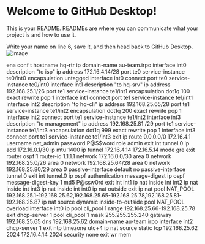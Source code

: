 # Welcome to GitHub Desktop!

This is your README. READMEs are where you can communicate what your project is and how to use it.

Write your name on line 6, save it, and then head back to GitHub Desktop.
![image](https://github.com/user-attachments/assets/4a86e8a3-2f51-4800-bc9e-4f187d70b886)



ena
conf t
hostname hq-rtr
ip domain-name au-team.irpo
interface int0
description "to isp"
ip address 172.16.4.14/28
port te0
service-instance te0/int0
encapsulation untagged
interface int0
connect port te0 service-instance te0/int0
interface int1
description "to hq-srv"
ip address 192.168.25.1/26
port te1
service-instance te1/int1
encapsulation dot1q 100 exact
rewrite pop 1
interface int1
connect port te1 service-instance te1/int1
interface int2
description "to hq-cli"
ip address 192.168.25.65/28
port te1
service-instance te1/int2
encapsulation dot1q 200 exact
rewrite pop 1
interface int2
connect port te1 service-instance te1/int2
interface int3
description "to management"
ip address 192.168.25.81 /29
port te1
service-instance te1/int3
encapsulation dot1q 999 exact
rewrite pop 1
interface int3
connect port te1 service-instance te1/int3
exit
ip route 0.0.0.0/0 172.16.4.1
username net_admin
password P@$$word
role admin
exit
int tunnel.0
ip add 172.16.0.1/30
ip mtu 1400
ip tunnel 172.16.4.14 172.16.5.14 mode gre
exit
router ospf 1
router-id 1.1.1.1
network 172.16.0.0/30 area 0
network 192.168.25.0/26 area 0
network 192.168.25.64/28 area 0
network 192.168.25.80/29 area 0
passive-interface default
no passive-interface tunnel.0
exit
int tunnel.0
ip ospf authentication message-digest
ip ospf message-digest-key 1 md5 P@ssw0rd
exit
int int1
ip nat inside
int int2
ip nat inside
int int3
ip nat inside
int int0
ip nat outside
exit
ip nat pool NAT_POOL 192.168.25.1-192.168.25.62,192.168.25.65-192.168.25.78,192.168.25.81-192.168.25.87
ip nat source dynamic inside-to-outside pool NAT_POOL overload interface int0
ip pool cli_pool 1 
range 192.168.25.66-192.168.25.78
exit
dhcp-server 1
pool cli_pool 1
mask 255.255.255.240
gateway 192.168.25.65
dns 192.168.25.62
domain-name au-team.irpo
interface int2
dhcp-server 1
exit
ntp timezone utc+4
ip nat source static tcp 192.168.25.62 2024 172.16.4.14 2024
security none
exit
wr mem
